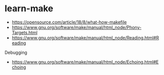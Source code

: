 # learn-make

- https://opensource.com/article/18/8/what-how-makefile
- https://www.gnu.org/software/make/manual/html_node/Phony-Targets.html
- https://www.gnu.org/software/make/manual/html_node/Reading.html#Reading


Debugging
- https://www.gnu.org/software/make/manual/html_node/Echoing.html#Echoing
